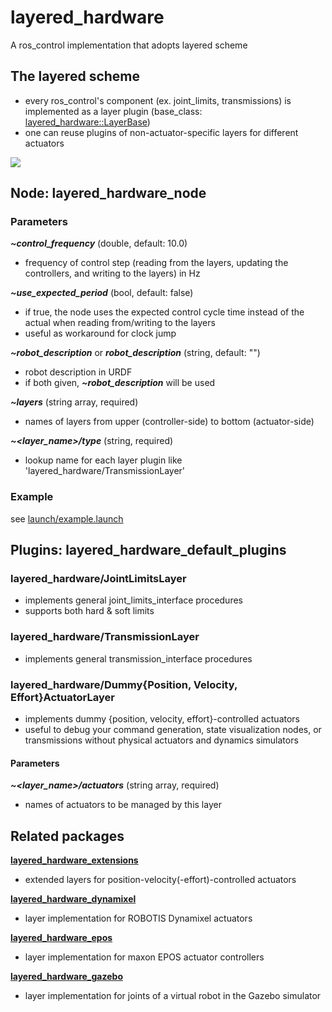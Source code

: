 # layered_hardware
A ros_control implementation that adopts layered scheme

## The layered scheme
* every ros_control's component (ex. joint_limits, transmissions) is implemented as a layer plugin (base_class: [layered_hardware::LayerBase](include/layered_hardware/layer_base.hpp))
* one can reuse plugins of non-actuator-specific layers for different actuators

![](https://raw.githubusercontent.com/yoshito-n-students/layered_hardware/images/images/layered_scheme.png)

## Node: layered_hardware_node
### Parameters
___~control_frequency___ (double, default: 10.0)
* frequency of control step (reading from the layers, updating the controllers, and writing to the layers) in Hz

___~use_expected_period___ (bool, default: false)
* if true, the node uses the expected control cycle time instead of the actual when reading from/writing to the layers
* useful as workaround for clock jump

___~robot_description___ or ___robot_description___ (string, default: "")
* robot description in URDF
* if both given, ___~robot_description___ will be used

___~layers___ (string array, required)
* names of layers from upper (controller-side) to bottom (actuator-side)

___~<layer_name>/type___ (string, required)
* lookup name for each layer plugin like 'layered_hardware/TransmissionLayer'

### Example
see [launch/example.launch](launch/example.launch)

## Plugins: layered_hardware_default_plugins
### layered_hardware/JointLimitsLayer
* implements general joint_limits_interface procedures
* supports both hard & soft limits

### layered_hardware/TransmissionLayer
* implements general transmission_interface procedures

### layered_hardware/Dummy{Position, Velocity, Effort}ActuatorLayer
* implements dummy {position, velocity, effort}-controlled actuators
* useful to debug your command generation, state visualization nodes, or transmissions without physical actuators and dynamics simulators
#### Parameters
___~<layer_name>/actuators___ (string array, required)
* names of actuators to be managed by this layer

## Related packages
**[layered_hardware_extensions](https://github.com/yoshito-n-students/layered_hardware_extensions)**
* extended layers for position-velocity(-effort)-controlled actuators

**[layered_hardware_dynamixel](https://github.com/yoshito-n-students/layered_hardware_dynamixel)**
* layer implementation for ROBOTIS Dynamixel actuators

**[layered_hardware_epos](https://github.com/yoshito-n-students/layered_hardware_epos)**
* layer implementation for maxon EPOS actuator controllers

**[layered_hardware_gazebo](https://github.com/yoshito-n-students/layered_hardware_gazebo)**
* layer implementation for joints of a virtual robot in the Gazebo simulator